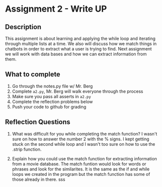 # Assignment 2 - Write UP

## Description
This assignment is about learning and applying the while loop and iterating through multiple lists at a time.  We also will discuss how we match things in chatbots in order to extract what a user is trying to find.  Next assignment we will work with data bases and how we can extract information from them.

## What to complete
1. Go through the notes.py file w/ Mr. Berg
2. Complete `a2.py`, Mr. Berg will walk everyone through the process
3. Make sure you pass all asserts in `a2.py`
4. Complete the reflection problems below
5. Push your code to github for grading

## Reflection Questions
1. What was difficult for you while completing the match function?
I wasn't sure on how to answer the number 2 with the % signs. I kept getting stuck on the second while loop and I wasn't too sure on how to use the .strip function. 


2. Explain how you could use the match function for extracting information from a movie database.
The match funtion would look for words or phrases and look for the similarites. It is the same as the if and while loops we created in the program but the match function has some of those already in there. sss


